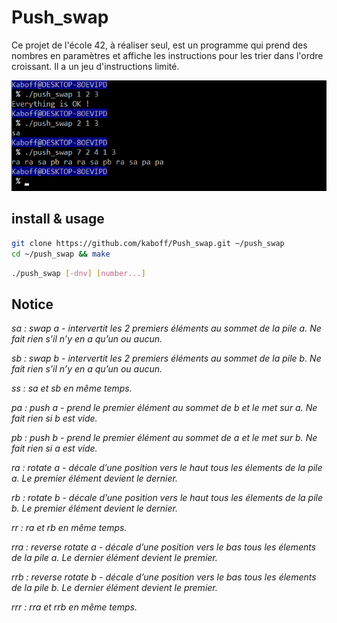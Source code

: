 # Push_swap

Ce projet de l'école 42, à réaliser seul, est un programme qui prend des nombres en paramètres et affiche les instructions pour les trier dans l'ordre croissant. Il a un jeu d'instructions limité.

![alt text](header.png)

## install & usage

~~~sh
git clone https://github.com/kaboff/Push_swap.git ~/push_swap
cd ~/push_swap && make
~~~

~~~sh
./push_swap [-dnv] [number...]
~~~

## Notice

*sa : swap a - intervertit les 2 premiers éléments au sommet de la pile a. Ne fait rien s’il n’y en a qu’un ou aucun.*

*sb : swap b - intervertit les 2 premiers éléments au sommet de la pile b. Ne fait rien s’il n’y en a qu’un ou aucun.*

*ss : sa et sb en même temps.*

*pa : push a - prend le premier élément au sommet de b et le met sur a. Ne fait rien si b est vide.*

*pb : push b - prend le premier élément au sommet de a et le met sur b. Ne fait rien si a est vide.*

*ra : rotate a - décale d’une position vers le haut tous les élements de la pile a. Le premier élément devient le dernier.*

*rb : rotate b - décale d’une position vers le haut tous les élements de la pile b. Le premier élément devient le dernier.*

*rr : ra et rb en même temps.*
 
*rra : reverse rotate a - décale d’une position vers le bas tous les élements de la pile a. Le dernier élément devient le premier.*
 
*rrb : reverse rotate b - décale d’une position vers le bas tous les élements de la pile b. Le dernier élément devient le premier.*

*rrr : rra et rrb en même temps.*

